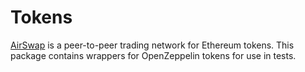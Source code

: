 # Tokens

[AirSwap](https://www.airswap.io/) is a peer-to-peer trading network for Ethereum tokens. This package contains wrappers for OpenZeppelin tokens for use in tests.
